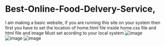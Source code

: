 # Best-Online-Food-Delvery-Service,
I am making a basic website, if you are running this site on your system then first you have to set the location of home.html file inside home.css file and html file and image Must set acording to your local system
![image](https://user-images.githubusercontent.com/92635780/211863387-c09bfc82-fc47-403a-a102-3e9e461314e9.png)
![image](https://user-images.githubusercontent.com/92635780/211863490-a8aeda6a-13ca-4101-b645-433b2ab26f7b.png)
![image](https://user-images.githubusercontent.com/92635780/211863582-5fbd2590-3b72-4189-8e22-48fee214454a.png)
